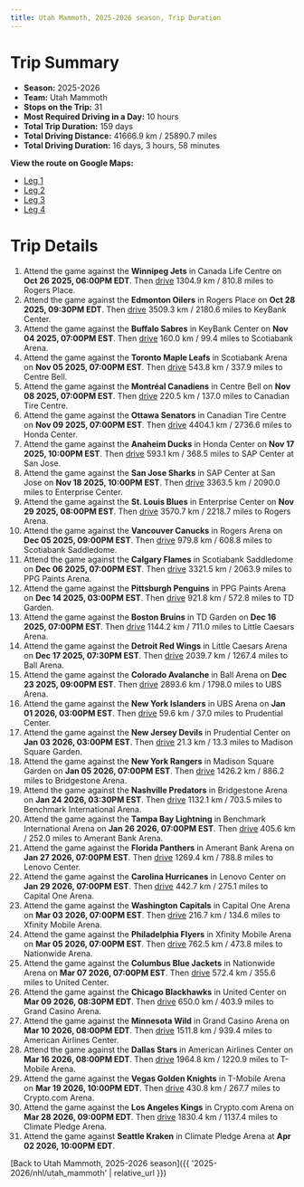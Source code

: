 ```yaml
---
title: Utah Mammoth, 2025-2026 season, Trip Duration
---
```


# Trip Summary
- **Season:** 2025-2026
- **Team:** Utah Mammoth
- **Stops on the Trip:** 31
- **Most Required Driving in a Day:** 10 hours
- **Total Trip Duration:** 159 days
- **Total Driving Distance:** 41666.9 km / 25890.7 miles
- **Total Driving Duration:** 16 days, 3 hours, 58 minutes

**View the route on Google Maps:**
- [Leg 1](https://www.google.com/maps/dir/Canada+Life+Centre+Winnipeg/Rogers+Place+Edmonton/KeyBank+Center+Buffalo/Scotiabank+Arena+Toronto/Centre+Bell+Montréal/Canadian+Tire+Centre+Ottawa/Honda+Center+Anaheim/SAP+Center+at+San+Jose+San+Jose/Enterprise+Center+St.+Louis/Rogers+Arena+Vancouver)
- [Leg 2](https://www.google.com/maps/dir/Rogers+Arena+Vancouver/Scotiabank+Saddledome+Calgary/PPG+Paints+Arena+Pittsburgh/TD+Garden+Boston/Little+Caesars+Arena+Detroit/Ball+Arena+Colorado/UBS+Arena+New+York/Prudential+Center+New+Jersey/Madison+Square+Garden+New+York/Bridgestone+Arena+Nashville)
- [Leg 3](https://www.google.com/maps/dir/Bridgestone+Arena+Nashville/Benchmark+International+Arena+Tampa+Bay/Amerant+Bank+Arena+Florida/Lenovo+Center+Carolina/Capital+One+Arena+Washington/Xfinity+Mobile+Arena+Philadelphia/Nationwide+Arena+Columbus/United+Center+Chicago/Grand+Casino+Arena+Minnesota/American+Airlines+Center+Dallas)
- [Leg 4](https://www.google.com/maps/dir/American+Airlines+Center+Dallas/T-Mobile+Arena+Vegas/Crypto.com+Arena+Los+Angeles/Climate+Pledge+Arena+Seattle)

# Trip Details
1. Attend the game against the **Winnipeg Jets** in Canada Life Centre on **Oct 26 2025, 06:00PM EDT**. Then [drive](https://www.google.com/maps/dir/Canada+Life+Centre+Winnipeg/Rogers+Place+Edmonton) 1304.9 km / 810.8 miles to Rogers Place.
2. Attend the game against the **Edmonton Oilers** in Rogers Place on **Oct 28 2025, 09:30PM EDT**. Then [drive](https://www.google.com/maps/dir/Rogers+Place+Edmonton/KeyBank+Center+Buffalo) 3509.3 km / 2180.6 miles to KeyBank Center.
3. Attend the game against the **Buffalo Sabres** in KeyBank Center on **Nov 04 2025, 07:00PM EST**. Then [drive](https://www.google.com/maps/dir/KeyBank+Center+Buffalo/Scotiabank+Arena+Toronto) 160.0 km / 99.4 miles to Scotiabank Arena.
4. Attend the game against the **Toronto Maple Leafs** in Scotiabank Arena on **Nov 05 2025, 07:00PM EST**. Then [drive](https://www.google.com/maps/dir/Scotiabank+Arena+Toronto/Centre+Bell+Montréal) 543.8 km / 337.9 miles to Centre Bell.
5. Attend the game against the **Montréal Canadiens** in Centre Bell on **Nov 08 2025, 07:00PM EST**. Then [drive](https://www.google.com/maps/dir/Centre+Bell+Montréal/Canadian+Tire+Centre+Ottawa) 220.5 km / 137.0 miles to Canadian Tire Centre.
6. Attend the game against the **Ottawa Senators** in Canadian Tire Centre on **Nov 09 2025, 07:00PM EST**. Then [drive](https://www.google.com/maps/dir/Canadian+Tire+Centre+Ottawa/Honda+Center+Anaheim) 4404.1 km / 2736.6 miles to Honda Center.
7. Attend the game against the **Anaheim Ducks** in Honda Center on **Nov 17 2025, 10:00PM EST**. Then [drive](https://www.google.com/maps/dir/Honda+Center+Anaheim/SAP+Center+at+San+Jose+San+Jose) 593.1 km / 368.5 miles to SAP Center at San Jose.
8. Attend the game against the **San Jose Sharks** in SAP Center at San Jose on **Nov 18 2025, 10:00PM EST**. Then [drive](https://www.google.com/maps/dir/SAP+Center+at+San+Jose+San+Jose/Enterprise+Center+St.+Louis) 3363.5 km / 2090.0 miles to Enterprise Center.
9. Attend the game against the **St. Louis Blues** in Enterprise Center on **Nov 29 2025, 08:00PM EST**. Then [drive](https://www.google.com/maps/dir/Enterprise+Center+St.+Louis/Rogers+Arena+Vancouver) 3570.7 km / 2218.7 miles to Rogers Arena.
10. Attend the game against the **Vancouver Canucks** in Rogers Arena on **Dec 05 2025, 09:00PM EST**. Then [drive](https://www.google.com/maps/dir/Rogers+Arena+Vancouver/Scotiabank+Saddledome+Calgary) 979.8 km / 608.8 miles to Scotiabank Saddledome.
11. Attend the game against the **Calgary Flames** in Scotiabank Saddledome on **Dec 06 2025, 07:00PM EST**. Then [drive](https://www.google.com/maps/dir/Scotiabank+Saddledome+Calgary/PPG+Paints+Arena+Pittsburgh) 3321.5 km / 2063.9 miles to PPG Paints Arena.
12. Attend the game against the **Pittsburgh Penguins** in PPG Paints Arena on **Dec 14 2025, 03:00PM EST**. Then [drive](https://www.google.com/maps/dir/PPG+Paints+Arena+Pittsburgh/TD+Garden+Boston) 921.8 km / 572.8 miles to TD Garden.
13. Attend the game against the **Boston Bruins** in TD Garden on **Dec 16 2025, 07:00PM EST**. Then [drive](https://www.google.com/maps/dir/TD+Garden+Boston/Little+Caesars+Arena+Detroit) 1144.2 km / 711.0 miles to Little Caesars Arena.
14. Attend the game against the **Detroit Red Wings** in Little Caesars Arena on **Dec 17 2025, 07:30PM EST**. Then [drive](https://www.google.com/maps/dir/Little+Caesars+Arena+Detroit/Ball+Arena+Colorado) 2039.7 km / 1267.4 miles to Ball Arena.
15. Attend the game against the **Colorado Avalanche** in Ball Arena on **Dec 23 2025, 09:00PM EST**. Then [drive](https://www.google.com/maps/dir/Ball+Arena+Colorado/UBS+Arena+New+York) 2893.6 km / 1798.0 miles to UBS Arena.
16. Attend the game against the **New York Islanders** in UBS Arena on **Jan 01 2026, 03:00PM EST**. Then [drive](https://www.google.com/maps/dir/UBS+Arena+New+York/Prudential+Center+New+Jersey) 59.6 km / 37.0 miles to Prudential Center.
17. Attend the game against the **New Jersey Devils** in Prudential Center on **Jan 03 2026, 03:00PM EST**. Then [drive](https://www.google.com/maps/dir/Prudential+Center+New+Jersey/Madison+Square+Garden+New+York) 21.3 km / 13.3 miles to Madison Square Garden.
18. Attend the game against the **New York Rangers** in Madison Square Garden on **Jan 05 2026, 07:00PM EST**. Then [drive](https://www.google.com/maps/dir/Madison+Square+Garden+New+York/Bridgestone+Arena+Nashville) 1426.2 km / 886.2 miles to Bridgestone Arena.
19. Attend the game against the **Nashville Predators** in Bridgestone Arena on **Jan 24 2026, 03:30PM EST**. Then [drive](https://www.google.com/maps/dir/Bridgestone+Arena+Nashville/Benchmark+International+Arena+Tampa+Bay) 1132.1 km / 703.5 miles to Benchmark International Arena.
20. Attend the game against the **Tampa Bay Lightning** in Benchmark International Arena on **Jan 26 2026, 07:00PM EST**. Then [drive](https://www.google.com/maps/dir/Benchmark+International+Arena+Tampa+Bay/Amerant+Bank+Arena+Florida) 405.6 km / 252.0 miles to Amerant Bank Arena.
21. Attend the game against the **Florida Panthers** in Amerant Bank Arena on **Jan 27 2026, 07:00PM EST**. Then [drive](https://www.google.com/maps/dir/Amerant+Bank+Arena+Florida/Lenovo+Center+Carolina) 1269.4 km / 788.8 miles to Lenovo Center.
22. Attend the game against the **Carolina Hurricanes** in Lenovo Center on **Jan 29 2026, 07:00PM EST**. Then [drive](https://www.google.com/maps/dir/Lenovo+Center+Carolina/Capital+One+Arena+Washington) 442.7 km / 275.1 miles to Capital One Arena.
23. Attend the game against the **Washington Capitals** in Capital One Arena on **Mar 03 2026, 07:00PM EST**. Then [drive](https://www.google.com/maps/dir/Capital+One+Arena+Washington/Xfinity+Mobile+Arena+Philadelphia) 216.7 km / 134.6 miles to Xfinity Mobile Arena.
24. Attend the game against the **Philadelphia Flyers** in Xfinity Mobile Arena on **Mar 05 2026, 07:00PM EST**. Then [drive](https://www.google.com/maps/dir/Xfinity+Mobile+Arena+Philadelphia/Nationwide+Arena+Columbus) 762.5 km / 473.8 miles to Nationwide Arena.
25. Attend the game against the **Columbus Blue Jackets** in Nationwide Arena on **Mar 07 2026, 07:00PM EST**. Then [drive](https://www.google.com/maps/dir/Nationwide+Arena+Columbus/United+Center+Chicago) 572.4 km / 355.6 miles to United Center.
26. Attend the game against the **Chicago Blackhawks** in United Center on **Mar 09 2026, 08:30PM EDT**. Then [drive](https://www.google.com/maps/dir/United+Center+Chicago/Grand+Casino+Arena+Minnesota) 650.0 km / 403.9 miles to Grand Casino Arena.
27. Attend the game against the **Minnesota Wild** in Grand Casino Arena on **Mar 10 2026, 08:00PM EDT**. Then [drive](https://www.google.com/maps/dir/Grand+Casino+Arena+Minnesota/American+Airlines+Center+Dallas) 1511.8 km / 939.4 miles to American Airlines Center.
28. Attend the game against the **Dallas Stars** in American Airlines Center on **Mar 16 2026, 08:00PM EDT**. Then [drive](https://www.google.com/maps/dir/American+Airlines+Center+Dallas/T-Mobile+Arena+Vegas) 1964.8 km / 1220.9 miles to T-Mobile Arena.
29. Attend the game against the **Vegas Golden Knights** in T-Mobile Arena on **Mar 19 2026, 10:00PM EDT**. Then [drive](https://www.google.com/maps/dir/T-Mobile+Arena+Vegas/Crypto.com+Arena+Los+Angeles) 430.8 km / 267.7 miles to Crypto.com Arena.
30. Attend the game against the **Los Angeles Kings** in Crypto.com Arena on **Mar 28 2026, 09:00PM EDT**. Then [drive](https://www.google.com/maps/dir/Crypto.com+Arena+Los+Angeles/Climate+Pledge+Arena+Seattle) 1830.4 km / 1137.4 miles to Climate Pledge Arena.
31. Attend the game against **Seattle Kraken** in Climate Pledge Arena at **Apr 02 2026, 10:00PM EDT**.

[Back to Utah Mammoth, 2025-2026 season]({{ '2025-2026/nhl/utah_mammoth' | relative_url }})

